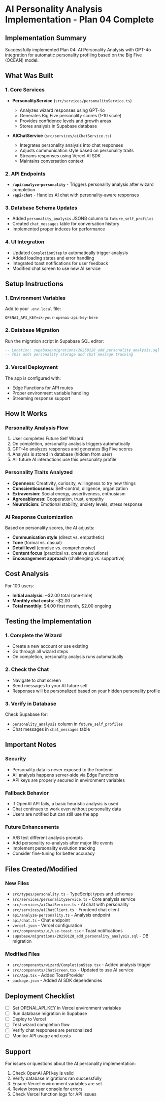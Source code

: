 # AI Personality Analysis Implementation - Plan 04 Complete

## Implementation Summary
Successfully implemented Plan 04: AI Personality Analysis with GPT-4o integration for automatic personality profiling based on the Big Five (OCEAN) model.

## What Was Built

### 1. Core Services
- **PersonalityService** (`src/services/personalityService.ts`)
  - Analyzes wizard responses using GPT-4o
  - Generates Big Five personality scores (1-10 scale)
  - Provides confidence levels and growth areas
  - Stores analysis in Supabase database

- **AIChatService** (`src/services/aiChatService.ts`)
  - Integrates personality analysis into chat responses
  - Adjusts communication style based on personality traits
  - Streams responses using Vercel AI SDK
  - Maintains conversation context

### 2. API Endpoints
- **`/api/analyze-personality`** - Triggers personality analysis after wizard completion
- **`/api/chat`** - Handles AI chat with personality-aware responses

### 3. Database Schema Updates
- Added `personality_analysis` JSONB column to `future_self_profiles`
- Created `chat_messages` table for conversation history
- Implemented proper indexes for performance

### 4. UI Integration
- Updated `CompletionStep` to automatically trigger analysis
- Added loading states and error handling
- Integrated toast notifications for user feedback
- Modified chat screen to use new AI service

## Setup Instructions

### 1. Environment Variables
Add to your `.env.local` file:
```env
OPENAI_API_KEY=sk-your-openai-api-key-here
```

### 2. Database Migration
Run the migration script in Supabase SQL editor:
```sql
-- Location: supabase/migrations/20250128_add_personality_analysis.sql
-- This adds personality storage and chat message tracking
```

### 3. Vercel Deployment
The app is configured with:
- Edge Functions for API routes
- Proper environment variable handling
- Streaming response support

## How It Works

### Personality Analysis Flow
1. User completes Future Self Wizard
2. On completion, personality analysis triggers automatically
3. GPT-4o analyzes responses and generates Big Five scores
4. Analysis is stored in database (hidden from user)
5. All future AI interactions use this personality profile

### Personality Traits Analyzed
- **Openness**: Creativity, curiosity, willingness to try new things
- **Conscientiousness**: Self-control, diligence, organization
- **Extraversion**: Social energy, assertiveness, enthusiasm
- **Agreeableness**: Cooperation, trust, empathy
- **Neuroticism**: Emotional stability, anxiety levels, stress response

### AI Response Customization
Based on personality scores, the AI adjusts:
- **Communication style** (direct vs. empathetic)
- **Tone** (formal vs. casual)
- **Detail level** (concise vs. comprehensive)
- **Content focus** (practical vs. creative solutions)
- **Encouragement approach** (challenging vs. supportive)

## Cost Analysis
For 100 users:
- **Initial analysis**: ~$2.00 total (one-time)
- **Monthly chat costs**: ~$2.00
- **Total monthly**: $4.00 first month, $2.00 ongoing

## Testing the Implementation

### 1. Complete the Wizard
- Create a new account or use existing
- Go through all wizard steps
- On completion, personality analysis runs automatically

### 2. Check the Chat
- Navigate to chat screen
- Send messages to your AI future self
- Responses will be personalized based on your hidden personality profile

### 3. Verify in Database
Check Supabase for:
- `personality_analysis` column in `future_self_profiles`
- Chat messages in `chat_messages` table

## Important Notes

### Security
- Personality data is never exposed to the frontend
- All analysis happens server-side via Edge Functions
- API keys are properly secured in environment variables

### Fallback Behavior
- If OpenAI API fails, a basic heuristic analysis is used
- Chat continues to work even without personality data
- Users are notified but can still use the app

### Future Enhancements
- A/B test different analysis prompts
- Add personality re-analysis after major life events
- Implement personality evolution tracking
- Consider fine-tuning for better accuracy

## Files Created/Modified

### New Files
- `src/types/personality.ts` - TypeScript types and schemas
- `src/services/personalityService.ts` - Core analysis service
- `src/services/aiChatService.ts` - AI chat with personality
- `src/services/aiChatClient.ts` - Frontend chat client
- `api/analyze-personality.ts` - Analysis endpoint
- `api/chat.ts` - Chat endpoint
- `vercel.json` - Vercel configuration
- `src/components/ui/use-toast.tsx` - Toast notifications
- `supabase/migrations/20250128_add_personality_analysis.sql` - DB migration

### Modified Files
- `src/components/wizard/CompletionStep.tsx` - Added analysis trigger
- `src/components/ChatScreen.tsx` - Updated to use AI service
- `src/App.tsx` - Added ToastProvider
- `package.json` - Added AI SDK dependencies

## Deployment Checklist
- [ ] Set OPENAI_API_KEY in Vercel environment variables
- [ ] Run database migration in Supabase
- [ ] Deploy to Vercel
- [ ] Test wizard completion flow
- [ ] Verify chat responses are personalized
- [ ] Monitor API usage and costs

## Support
For issues or questions about the AI personality implementation:
1. Check OpenAI API key is valid
2. Verify database migrations ran successfully
3. Ensure Vercel environment variables are set
4. Review browser console for errors
5. Check Vercel function logs for API issues